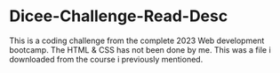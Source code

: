 # Dicee-Challenge-Read-Desc
This is a coding challenge from the complete 2023 Web development bootcamp. The HTML & CSS has not been done by me. This was a file i downloaded from the course i previously mentioned.
